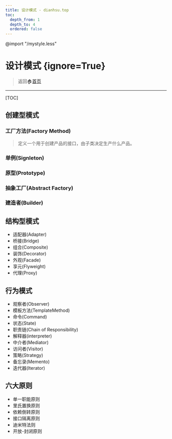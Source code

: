 ```yaml
---
title: 设计模式 - dianhsu.top
toc:
  depth_from: 1
  depth_to: 4
  ordered: false
---
```

@import "/mystyle.less"

# 设计模式 {ignore=True}
> 返回:house:[首页](../index.html)

---------------------------

[TOC]

## 创建型模式

### 工厂方法(Factory Method)
> 定义一个用于创建产品的接口，由子类决定生产什么产品。


### 单例(Signleton)

### 原型(Prototype)

### 抽象工厂(Abstract Factory)

### 建造者(Builder)


## 结构型模式

- 适配器(Adapter)
- 桥接(Bridge)
- 组合(Composite)
- 装饰(Decorator)
- 外观(Facade)
- 享元(Flyweight)
- 代理(Proxy)

## 行为模式
- 观察者(Observer)
- 模板方法(TemplateMethod)
- 命令(Command)
- 状态(State)
- 职责链(Chain of Responsibility)
- 解释器(interpreter)
- 中介者(Mediator)
- 访问者(Visitor)
- 策略(Strategy)
- 备忘录(Memento)
- 迭代器(Iterator)

## 六大原则
- 单一职能原则
- 里氏置换原则
- 依赖倒转原则
- 接口隔离原则
- 迪米特法则
- 开放-封闭原则
